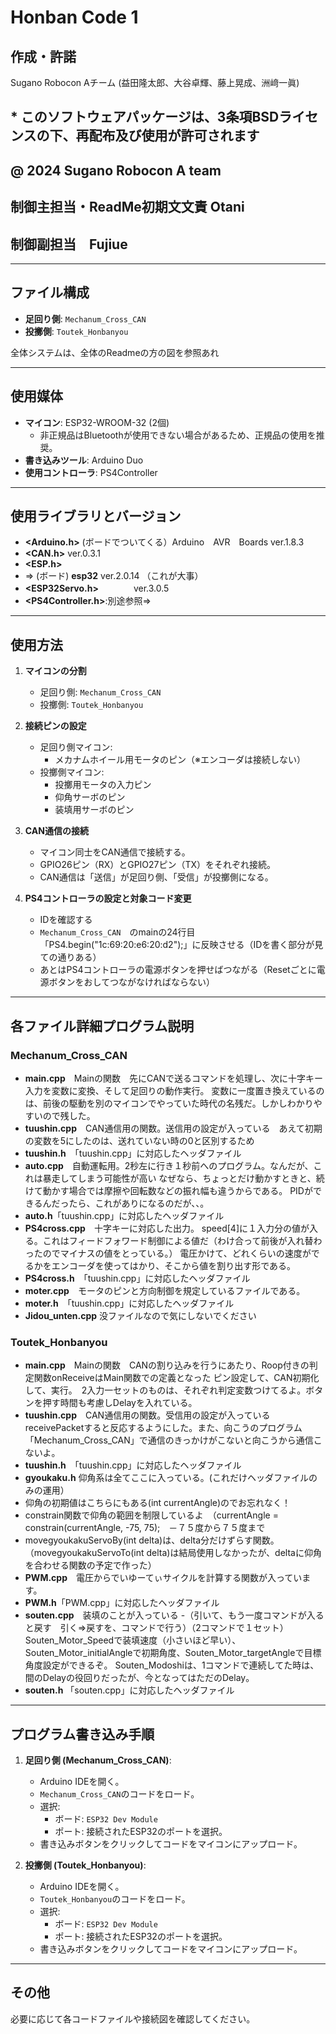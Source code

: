 ##
# Honban Code 1

## 作成・許諾 
Sugano Robocon Aチーム (益田隆太郎、大谷卓輝、藤上晃成、洲﨑一眞)  
## * このソフトウェアパッケージは、3条項BSDライセンスの下、再配布及び使用が許可されます
## @ 2024 Sugano Robocon A team

## 制御主担当・ReadMe初期文文責  Otani
## 制御副担当　Fujiue

---

## ファイル構成
- **足回り側**: `Mechanum_Cross_CAN`
- **投擲側**: `Toutek_Honbanyou`

全体システムは、全体のReadmeの方の図を参照あれ

---

## 使用媒体
- **マイコン**: ESP32-WROOM-32 (2個)
  - 非正規品はBluetoothが使用できない場合があるため、正規品の使用を推奨。
- **書き込みツール**: Arduino Duo
- **使用コントローラ**: PS4Controller

---

## 使用ライブラリとバージョン
- **<Arduino.h>**         (ボードでついてくる）Arduino　AVR　Boards  ver.1.8.3
- **<CAN.h>**               ver.0.3.1
- **<ESP.h>**
- ⇒ (ボード) **esp32**  ver.2.0.14  （これが大事）
- **<ESP32Servo.h>**　　　　ver.3.0.5
- **<PS4Controller.h>**:別途参照⇒

---

## 使用方法
1. **マイコンの分割**
   - 足回り側: `Mechanum_Cross_CAN`
   - 投擲側: `Toutek_Honbanyou`

2. **接続ピンの設定**
   - 足回り側マイコン:
     - メカナムホイール用モータのピン（※エンコーダは接続しない）
   - 投擲側マイコン:
     - 投擲用モータの入力ピン
     - 仰角サーボのピン
     - 装填用サーボのピン

3. **CAN通信の接続**
   - マイコン同士をCAN通信で接続する。
   - GPIO26ピン（RX）とGPIO27ピン（TX）をそれぞれ接続。
   - CAN通信は「送信」が足回り側、「受信」が投擲側になる。

4. **PS4コントローラの設定と対象コード変更**
   - IDを確認する
   - `Mechanum_Cross_CAN`　のmainの24行目「PS4.begin("1c:69:20:e6:20:d2");」に反映させる（IDを書く部分が見ての通りある）
   - あとはPS4コントローラの電源ボタンを押せばつながる（Resetごとに電源ボタンをおしてつながなければならない）

---

## 各ファイル詳細プログラム説明
### Mechanum_Cross_CAN
- **main.cpp**　Mainの関数　先にCANで送るコマンドを処理し、次に十字キー入力を変数に変換、そして足回りの動作実行。
変数に一度置き換えているのは、前後の駆動を別のマイコンでやっていた時代の名残だ。しかしわかりやすいので残した。
- **tuushin.cpp**　CAN通信用の関数。送信用の設定が入っている　あえて初期の変数を5にしたのは、送れていない時の0と区別するため
- **tuushin.h**　「tuushin.cpp」に対応したヘッダファイル
- **auto.cpp**　自動運転用。2秒左に行き１秒前へのプログラム。なんだが、これは暴走してしまう可能性が高い
なぜなら、ちょっとだけ動かすときと、続けて動かす場合では摩擦や回転数などの振れ幅も違うからである。
PIDができるんだったら、これがありになるのだが、、。
- **auto.h**「tuushin.cpp」に対応したヘッダファイル
- **PS4cross.cpp**　十字キーに対応した出力。
speed[4]に１入力分の値が入る。これはフィードフォワード制御による値だ（わけ合って前後が入れ替わったのでマイナスの値をとっている。）
電圧かけて、どれくらいの速度がでるかをエンコーダを使ってはかり、そこから値を割り出す形である。
- **PS4cross.h**　「tuushin.cpp」に対応したヘッダファイル
- **moter.cpp**　モータのピンと方向制御を規定しているファイルである。
- **moter.h**　「tuushin.cpp」に対応したヘッダファイル
- **Jidou_unten.cpp** 没ファイルなので気にしないでください

### Toutek_Honbanyou
- **main.cpp**　Mainの関数　CANの割り込みを行うにあたり、Roop付きの判定関数onReceiveはMain関数での定義となった
ピン設定して、CAN初期化して、実行。　2入力一セットのものは、それぞれ判定変数つけてるよ。ボタンを押す時間も考慮しDelayを入れている。
- **tuushin.cpp**　CAN通信用の関数。受信用の設定が入っている　receivePacketすると反応するようにした。また、向こうのプログラム「Mechanum_Cross_CAN」で通信のきっかけがこないと向こうから通信こないよ。
- **tuushin.h**　「tuushin.cpp」に対応したヘッダファイル
- **gyoukaku.h** 仰角系は全てここに入っている。(これだけヘッダファイルのみの運用）
- 仰角の初期値はこちらにもある(int currentAngle)のでお忘れなく！
- constrain関数で仰角の範囲を制限しているよ　（currentAngle = constrain(currentAngle, -75, 75);　－７５度から７５度まで
- movegyoukakuServoBy(int delta)は、delta分だけずらす関数。（movegyoukakuServoTo(int delta)は結局使用しなかったが、deltaに仰角を合わせる関数の予定で作った）
- **PWM.cpp**　電圧からでいゆーてぃサイクルを計算する関数が入っています。
- **PWM.h**「PWM.cpp」に対応したヘッダファイル
- **souten.cpp**　装填のことが入っている
-（引いて、もう一度コマンドが入ると戻す　引く⇒戻すを、コマンドで行う）（2コマンドで１セット）
Souten_Motor_Speedで装填速度（小さいほど早い）、Souten_Motor_initialAngleで初期角度、Souten_Motor_targetAngleで目標角度設定ができるぞ。
Souten_Modoshiは、1コマンドで連続してた時は、間のDelayの役回りだったが、今となってはただのDelay。
- **souten.h** 「souten.cpp」に対応したヘッダファイル
---

## プログラム書き込み手順
1. **足回り側 (Mechanum_Cross_CAN)**:
   - Arduino IDEを開く。
   - `Mechanum_Cross_CAN`のコードをロード。
   - 選択:
     - ボード: `ESP32 Dev Module`
     - ポート: 接続されたESP32のポートを選択。
   - 書き込みボタンをクリックしてコードをマイコンにアップロード。

2. **投擲側 (Toutek_Honbanyou)**:
   - Arduino IDEを開く。
   - `Toutek_Honbanyou`のコードをロード。
   - 選択:
     - ボード: `ESP32 Dev Module`
     - ポート: 接続されたESP32のポートを選択。
   - 書き込みボタンをクリックしてコードをマイコンにアップロード。

---

## その他
必要に応じて各コードファイルや接続図を確認してください。

